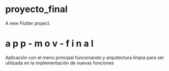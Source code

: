 # proyecto_final

A new Flutter project.
#   a p p - m o v - f i n a l 
 Aplicación con el menú principal funcionando y arquitectura limpia para ser utilizada en la implementación de nuevas funciones
 
